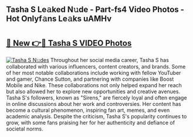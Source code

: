 ## Tasha S Le𝚊ked N𝚞de - Part-fs4 Video Photos - Hot Onlyf𝚊ns Le𝚊ks uAMHv

# <h2><a href="http://ac4508.deff.icu/?id=Tasha+S">🔗 New 👉🔴 Tasha S VIDEO Photos</a></h2>

[![Tasha S N𝚞des](https://i.imgur.com/rIISA9y.gif)](http://ac4508.deff.icu/?id=Tasha+S)
Throughout her social media career, Tasha S has collaborated with various influencers, content creators, and brands. Some of her most notable collaborations include working with fellow YouTuber and gamer, Chance Sutton, and partnering with companies like Boost Mobile and Nike. These collaborations not only helped expand her reach but also allowed her to explore new opportunities and creative avenues. Tasha S's followers, known as "Sirens," are fiercely loyal and often engage in online discussions about her work and controversies. Her content has become a cultural phenomenon, inspiring fan art, memes, and even academic analysis. Despite the criticism, Tasha S's popularity continues to grow, with some fans praising her for her authenticity and defiance of societal norms.

